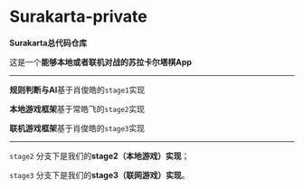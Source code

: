 # Surakarta-private
**Surakarta总代码仓库**

这是一个**能够本地或者联机对战的苏拉卡尔塔棋App**

---

**规则判断与AI**基于肖俊皓的`stage1`实现

**本地游戏框架**基于常皓飞的`stage2`实现

**联机游戏框架**基于肖俊皓的`stage3`实现

---

`stage2` 分支下是我们的**stage2（本地游戏）实现**；

`stage3` 分支下是我们的**stage3（联网游戏）实现**。
